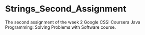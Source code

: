 # Strings_Second_Assignment
The second assignment of the week 2 Google CSSI Coursera Java Programming: Solving Problems with Software course.
